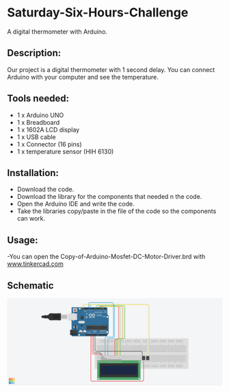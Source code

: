 # Saturday-Six-Hours-Challenge
A digital thermometer with Arduino.

## Description:
Our project is a digital thermometer with 1 second delay. You can connect Arduino with your computer and see the temperature.

## Tools needed:
-  1 x Arduino UNO
- 1 x Breadboard 
- 1 x 1602A LCD display
- 1 x USB cable
- 1 x Connector (16 pins)
- 1 x temperature sensor (HIH 6130)

## Installation: 
- Download the code.
- Download the library for the components that needed n the code.
- Open the Arduino IDE and write the code.
- Take the libraries copy/paste in the file of the code so the components can work.

## Usage:
-You can open the Copy-of-Arduino-Mosfet-DC-Motor-Driver.brd with www.tinkercad.com 

## Schematic
![schematic](Copy-of-Arduino-Mosfet-DC-Motor-Driver.png)
